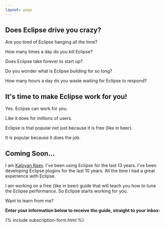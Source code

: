 ```yaml
---
layout: page
---
```


## Does Eclipse drive you crazy?

Are you tired of Eclipse hanging all the time?

How many times a day do you kill Eclipse?

Does Eclipse take forever to start up?

Do you wonder what is Eclipse building for so long?

How many hours a day do you waste waiting for Eclipse to respond?

## It's time to make Eclipse work for you!

Yes. Eclipse can work for you.

Like it does for millions of users.

Eclipse is that popular not just because it is free (like in beer).

It is popular because it does the job.

## Coming Soon...

I am [Kaloyan Raev](https://about.me/kaloyanraev). I've been using Eclipse for the last 13 years. I've been developing Eclipse plugins for the last 10 years. All the time I had a great experience with Eclipse.

I am working on a free (like in beer) guide that will teach you how to tune the Eclipse performance. So Eclipse starts working for you.

Want to learn from me?

**Enter your information below to receive the guide, straight to your inbox:**

{% include subscription-form.html %}
